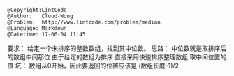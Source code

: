 ```
@Copyright:LintCode
@Author:   Cloud-Wong
@Problem:  http://www.lintcode.com/problem/median
@Language: Markdown
@Datetime: 17-06-04 11:45
```

要求：
给定一个未排序的整数数组，找到其中位数。
思路：
中位数就是取排序后的数组中间那位
由于给定的数组为排序
直接采用快速排序整理数组
取中间位置的值
坑：
数组从0开始，因此要返回的位置应该是 (数组长度-1)/2